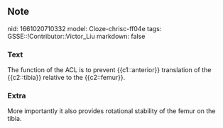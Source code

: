 ## Note
nid: 1661020710332
model: Cloze-chrisc-ff04e
tags: GSSE::!Contributor::Victor_Liu
markdown: false

### Text
The function of the ACL is to prevent {{c1::anterior}} translation of the {{c2::tibia}} relative to the {{c2::femur}}.

### Extra
More importantly it also provides rotational stability of the femur on the tibia.
